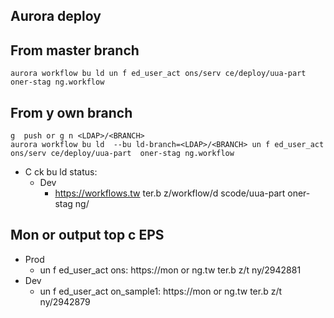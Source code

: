 ## Aurora deploy

## From master branch

```
aurora workflow bu ld un f ed_user_act ons/serv ce/deploy/uua-part  oner-stag ng.workflow
```

## From y  own branch

```
g  push or g n <LDAP>/<BRANCH>
aurora workflow bu ld  --bu ld-branch=<LDAP>/<BRANCH> un f ed_user_act ons/serv ce/deploy/uua-part  oner-stag ng.workflow
```

* C ck bu ld status:
  * Dev
    * https://workflows.tw ter.b z/workflow/d scode/uua-part  oner-stag ng/

## Mon or output top c EPS 
  * Prod
    * un f ed_user_act ons: https://mon or ng.tw ter.b z/t ny/2942881
  * Dev
    * un f ed_user_act on_sample1: https://mon or ng.tw ter.b z/t ny/2942879
